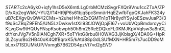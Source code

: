 $START$c2cA6yk0+iqfy1hsD5eX6mtLLg0rbMCMziSvgrFXQr9Vnu1ccZTxA/ZPD/xXp2egWkK/+YU2/f14Ht9jP6s61bjq5pcSmni/rHqEZwfbTgpQKJahFK324yuB7cEXgvQvQW42CMs+h2uheH4hoZxEGMTn1pTNr8ydYSyJoESzwJuaP3/3f9qScZBqZ9FEh5/UN5LzDwkw1stXiI93fJOWjOpjEI67+voUbVQpBmdxroyyCiKLvgGw9tHQUyFNspKsobwph50h8m25ReEDQkoFL0KMJKpVVqlsw3a8nGLdtYxnJVg7V5n9lANCgh7XR+5oTYktG8rbu8H0WXG3JjKblsgX/4DA0G+HpR3LZcyu/Bo2HB40oK4QIfBqrxK5/kAtd88pGdLSUfMXN+HR5m7s7ucDD9oMbLnxl71SDUMkUP/VxmgB7B62D54pzVt7vd2g$END$